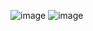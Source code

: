 ![image](https://user-images.githubusercontent.com/55736909/146804018-1933ccad-8f8c-46c3-a69a-15feb88bcc3a.png)
![image](https://user-images.githubusercontent.com/55736909/146804080-8b644143-854a-4f73-8f82-27acba4b4b2a.png)
